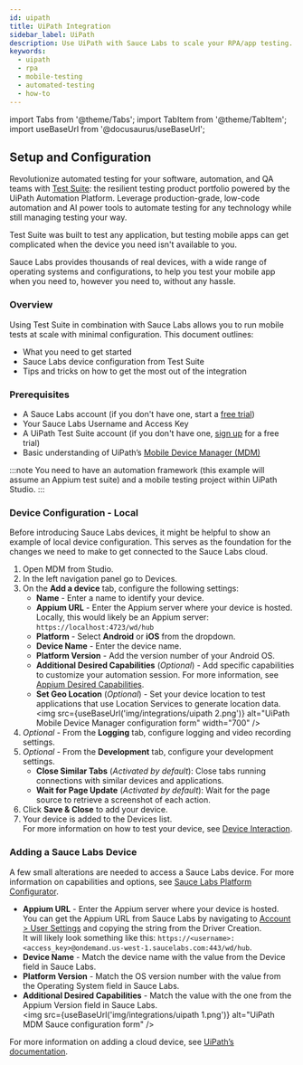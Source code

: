 ```yaml
---
id: uipath
title: UiPath Integration
sidebar_label: UiPath
description: Use UiPath with Sauce Labs to scale your RPA/app testing.
keywords:
  - uipath
  - rpa
  - mobile-testing
  - automated-testing
  - how-to
---
```


import Tabs from '@theme/Tabs';
import TabItem from '@theme/TabItem';
import useBaseUrl from '@docusaurus/useBaseUrl';

## Setup and Configuration

Revolutionize automated testing for your software, automation, and QA teams with [Test Suite](https://www.uipath.com/solutions/department/enterprise-test-suite): the resilient testing product portfolio powered by the UiPath Automation Platform. Leverage production-grade, low-code automation and AI power tools to automate testing for any technology while still managing testing your way.

Test Suite was built to test any application, but testing mobile apps can get complicated when the device you need isn't available to you.

Sauce Labs provides thousands of real devices, with a wide range of operating systems and configurations, to help you test your mobile app when you need to, however you need to, without any hassle.

### Overview

Using Test Suite in combination with Sauce Labs allows you to run mobile tests at scale with minimal configuration. This document outlines:

- What you need to get started
- Sauce Labs device configuration from Test Suite
- Tips and tricks on how to get the most out of the integration

### Prerequisites

- A Sauce Labs account (if you don't have one, start a [free trial](https://saucelabs.com/sign-up))
- Your Sauce Labs Username and Access Key
- A UiPath Test Suite account (if you don't have one, [sign up](https://www.uipath.com/developers/enterprise-edition-download) for a free trial)
- Basic understanding of UiPath’s [Mobile Device Manager (MDM)](https://docs.uipath.com/test-suite/docs/configuring-mobile-device-manager)

:::note
You need to have an automation framework (this example will assume an Appium test suite) and a mobile testing project within UiPath Studio.
:::

### Device Configuration - Local

Before introducing Sauce Labs devices, it might be helpful to show an example of local device configuration. This serves as the foundation for the changes we need to make to get connected to the Sauce Labs cloud.

1. Open MDM from Studio.
1. In the left navigation panel go to Devices.
1. On the **Add a device** tab, configure the following settings:
   - **Name** - Enter a name to identify your device.
   - **Appium URL** - Enter the Appium server where your device is hosted. <br/>
     Locally, this would likely be an Appium server: `https://localhost:4723/wd/hub`
   - **Platform** - Select **Android** or **iOS** from the dropdown.
   - **Device Name** - Enter the device name.
   - **Platform Version** - Add the version number of your Android OS.
   - **Additional Desired Capabilities** (_Optional_) - Add specific capabilities to customize your automation session. For more information, see [Appium Desired Capabilities](http://appium.io/docs/en/writing-running-appium/caps/#appium-desired-capabilities).
   - **Set Geo Location** (_Optional_) - Set your device location to test applications that use Location Services to generate location data. <br/>
     <img src={useBaseUrl('img/integrations/uipath 2.png')} alt="UiPath Mobile Device Manager configuration form" width="700" />
1. _Optional_ - From the **Logging** tab, configure logging and video recording settings.
1. _Optional_ - From the **Development** tab, configure your development settings.
   - **Close Similar Tabs** (_Activated by default_): Close tabs running connections with similar devices and applications.
   - **Wait for Page Update** (_Activated by default_): Wait for the page source to retrieve a screenshot of each action.
1. Click **Save & Close** to add your device.
1. Your device is added to the Devices list. <br/>
   For more information on how to test your device, see [Device Interaction](https://docs.uipath.com/test-suite/docs/device-interaction).

### Adding a Sauce Labs Device

A few small alterations are needed to access a Sauce Labs device. For more information on capabilities and options, see [Sauce Labs Platform Configurator](https://saucelabs.com/platform/platform-configurator).

- **Appium URL** - Enter the Appium server where your device is hosted. You can get the Appium URL from Sauce Labs by navigating to [Account > User Settings](https://app.saucelabs.com/user-settings) and copying the string from the Driver Creation. <br/> It will likely look something like this: `https://<username>:<access_key>@ondemand.us-west-1.saucelabs.com:443/wd/hub`.
- **Device Name** - Match the device name with the value from the Device field in Sauce Labs.
- **Platform Version** - Match the OS version number with the value from the Operating System field in Sauce Labs.
- **Additional Desired Capabilities** - Match the value with the one from the Appium Version field in Sauce Labs. <br/>
  <img src={useBaseUrl('img/integrations/uipath 1.png')} alt="UiPath MDM Sauce configuration form" />

For more information on adding a cloud device, see [UiPath’s documentation](https://docs.uipath.com/test-suite/docs/cloud-devices#adding-cloud-device).
